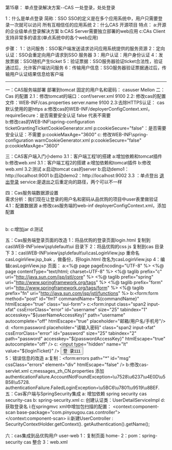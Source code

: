第15章：
单点登录解决方案--CAS
一处登录，处处登录

1：什么是单点登录
简称：SSO
    SSO的定义是在多个应用系统中，用户只需要登录一次就可以访问
    所有互相信任的应用系统
2：什么CAS
 开源项目
 特点：
 a:开源的企业级单点登录解决方案
 b:CAS Server需要独立部署的web应用
 c:CAs Client 支持非常多的语言(单点系统中的各个web应用)
 
 
 步骤：
 1：访问服务：SSO客户端发送请求访问应用系统提供的服务资源
 2：定向认证：SSO会重定向用户请求到SSO 服务器
 3：用户认证：用户身份认证
 4：发放票据：SSO随机产生ticket
 5：验证票据：SSO服务器验证ticket合法性，验证通过后，允许客户端访问服务
 6：传输用户信息：SSO服务器验证票据通过后，传输用户认证结果信息给客户端
 
 
 
 --------------------------------------------------
 一：CAS服务端部署
   部署到tomcat
   固定的用户名和密码： casuser  Mellon
 二：Cas 的配置
  2.1：修改tomcat的端口：conf/server.xml 9100
  2.2: 修改cas的配置文件：WEB-INF/cas.properties  server.name 9100
  2.3:去除HTTPS认证：
      cas默认使用的是https
      a:修改cas的WEB-INF/deployerConfigContext.xml，
        <!-- Required for proxy ticket mechanism. -->
            <bean id="proxyAuthenticationHandler"
                  class="org.jasig.cas.authentication.handler.support.HttpBasedServiceCredentialsAuthenticationHandler"
                  p:httpClient-ref="httpClient" p:requireSecure="false"/>   
             requireSecure：是否需要安全认证 false 代表不需要   
      b:修改cas的WEB-INF\spring-configuration ticketGrantingTicketCookieGenerator.xml
      <bean id="ticketGrantingTicketCookieGenerator" class="org.jasig.cas.web.support.CookieRetrievingCookieGenerator"
      		p:cookieSecure="false"
      		p:cookieMaxAge="3600"
      		p:cookieName="CASTGC"
      		p:cookiePath="/cas" />
      		p:cookieSecure="false"：是否需要安全认证：不需要
      		p:cookieMaxAge="3600"
      	c:	修改WEB-INF\spring-configuration warnCookieGenerator.xml
      		p:cookieSecure="false"
            p:cookieMaxAge="3600"
      		        
 三：CAS客户端入门小demo
    3.1：客户端工程1的搭建
       a:增加依赖和tomcat插件
       b:修改web.xml
     3.1：客户端工程2的搭建
           a:增加依赖和tomcat插件
           b:修改web.xml
     3.2:测试
      a:启动tomcat cas的server
      b:启动demo1：http://localhost:9001
      b:启动demo2：http://localhost:9002
     3.3 ：单点登出
     <bean id="logoutAction" class="org.jasig.cas.web.flow.LogoutAction"
             p:servicesManager-ref="servicesManager"
             p:followServiceRedirects="${cas.logout.followServiceRedirects:true}"/>
     <a href="http://localhost:9100/cas/logout?service=http://www.baidu.com">退出登录</a>
     service:是退出之后重定向的路径，两个可以不一样
     
 四：Cas服务端数据源设置   
    需求分析：我们现在让登录的用户名和密码从品优购的项目中user表里做验证
    4.1：配置数据源
    a:修改cas服务端的web-inf deployerConfigContext.xml，添加配置
    <bean id="dataSource" class="com.mchange.v2.c3p0.ComboPooledDataSource"  
    			  p:driverClass="com.mysql.jdbc.Driver"  
    			  p:jdbcUrl="jdbc:mysql://127.0.0.1:3306/pinyougoudb?characterEncoding=utf8"  
    			  p:user="root"  
    			  p:password="root" /> 		  
    	<bean id="passwordEncoder" 
    	class="org.jasig.cas.authentication.handler.DefaultPasswordEncoder"  
    			c:encodingAlgorithm="MD5"  
    			p:characterEncoding="UTF-8" />  
    	<bean id="dbAuthHandler"  
    			  class="org.jasig.cas.adaptors.jdbc.QueryDatabaseAuthenticationHandler"  
    			  p:dataSource-ref="dataSource"  
    			  p:sql="select password from tb_user where username = ?"  
    			  p:passwordEncoder-ref="passwordEncoder"/>  	  			  
     b:		   <entry key-ref="dbAuthHandler" value-ref="primaryPrincipalResolver" />
     c:增加jar
     d:测试
     
  五：Cas服务端登录页面的改造 
    1：将品优购的登录页面login.html 复制到cas\WEB-INF\view\jsp\default\ui 目录下
    2：将品优购的css  js 复制到cas 目录下
    3：cas\WEB-INF\view\jsp\default\ui\casLoginView.jsp 重命名casLoginView.jsp_bak
    ，做备份，将login.html 改名为casLoginView.jsp
    4：编辑casLoginView.jsp 页面：
      a:<%@ page pageEncoding="UTF-8" %>
        <%@ page contentType="text/html; charset=UTF-8" %>
        <%@ taglib prefix="c" uri="http://java.sun.com/jsp/jstl/core" %>
        <%@ taglib prefix="spring" uri="http://www.springframework.org/tags" %>
        <%@ taglib prefix="form" uri="http://www.springframework.org/tags/form" %>
        <%@ taglib prefix="fn" uri="http://java.sun.com/jsp/jstl/functions" %>
       b:<form:form method="post" id="fm1" commandName="${commandName}" htmlEscape="true" class="sui-form">
       c:<form:input class="span2 input-xfat" cssErrorClass="error" id="username" size="25" tabindex="1" 
         						accesskey="${userNameAccessKey}" path="username" autocomplete="off" htmlEscape="true" placeholder="邮箱/用户名/手机号"/>
       d: <form:password placeholder="请输入密码" class="span2 input-xfat" cssErrorClass="error" id="password" size="25" tabindex="2" path="password" 
         									accesskey="${passwordAccessKey}" htmlEscape="true" autocomplete="off" />
       c:  	<input type="hidden" name="lt" value="${loginTicket}" />
                                          <input type="hidden" name="execution" value="${flowExecutionKey}" />
                                         <input type="hidden" name="_eventId" value="submit" />
           							  <input accesskey="l" class="sui-btn btn-block btn-xlarge btn-danger" value="登&nbsp;&nbsp;录111" type="submit">      															
    5：错误信息的改造
     a:复制：<form:errors path="*" id="msg" cssClass="errors" element="div" htmlEscape="false" />
     b:修改cas-servlet.xml   <bean id="localeResolver" class="org.springframework.web.servlet.i18n.CookieLocaleResolver" p:defaultLocale="zh_CN" />
     c;messages_zh_CN.properties  添加
     authenticationFailure.AccountNotFoundException=\u7528\u6237\u4E0D\u5B58\u5728.
      authenticationFailure.FailedLoginException=\u5BC6\u7801\u9519\u8BEF.
    五：Cas客户端与SpringSecurity集成
     a: 增加依赖  spring security cas security-cas 
     b: spring-security.xml
     c: 创建认证类：UserDetailServiceImpl
     d:获取登录名
        i:在springmvc xml中增加包扫描的配置：
        <context:component-scan base-package="com.pinyougou.cas.controller"></context:component-scan>
        ii:新建UserController :
        SecurityContextHolder.getContext().
                        getAuthentication().getName();                  
         <!-- 匿名访问-->
        <http pattern="/getLoginUser.do" security="none"></http>   
     六：cas集成到品优购用户 user-web
      1：复制页面 home-
      2：pom：spring-security  cas   整合
      3：web.xml   
